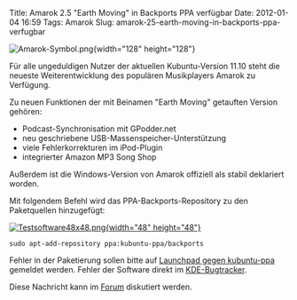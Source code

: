 Title: Amarok 2.5 "Earth Moving" in Backports PPA verfügbar
Date: 2012-01-04 16:59
Tags: Amarok
Slug: amarok-25-earth-moving-in-backports-ppa-verfugbar

<div class="floatleft">

![Amarok-Symbol.png](http://wiki.kubuntu-de.org/images/Amarok-Symbol.png){width="128"
height="128"}

</div>


Für alle ungeduldigen Nutzer der aktuellen Kubuntu-Version 11.10 steht
die neueste Weiterentwicklung des populären Musikplayers Amarok zu
Verfügung.


<!--break--><!--break-->

Zu neuen Funktionen der mit Beinamen "Earth Moving" getauften Version
gehören:


-   Podcast-Synchronisation mit GPodder.net
-   neu geschriebene USB-Massenspeicher-Unterstützung
-   viele Fehlerkorrekturen im iPod-Plugin
-   integrierter Amazon MP3 Song Shop


Außerdem ist die Windows-Version von Amarok offiziell als stabil
deklariert worden.


Mit folgendem Befehl wird das PPA-Backports-Repository zu den
Paketquellen hinzugefügt:


[![Testsoftware48x48.png](http://wiki.kubuntu-de.org/images/Testsoftware48x48.png){width="48"
height="48"}](/Datei:Testsoftware48x48.png)


``` {.shell}
sudo apt-add-repository ppa:kubuntu-ppa/backports
```

Fehler in der Paketierung sollen bitte auf [Launchpad gegen
kubuntu-ppa](https://bugs.launchpad.net/kubuntu-ppa) gemeldet werden.
Fehler der Software direkt im [KDE-Bugtracker](http://bugs.kde.org/).


Diese Nachricht kann im
[Forum](http://forum.kubuntu-de.org/index.php?board=1.0) diskutiert
werden.



